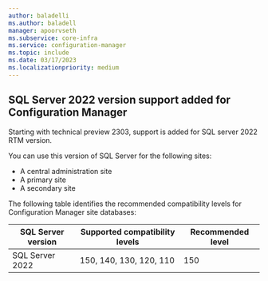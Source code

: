 ```yaml
---
author: baladelli
ms.author: baladell
manager: apoorvseth
ms.subservice: core-infra
ms.service: configuration-manager
ms.topic: include
ms.date: 03/17/2023
ms.localizationpriority: medium
---
```


## <a name="bkmk_SQl2022"></a> SQL Server 2022 version support added for Configuration Manager

<!--17276757-->
Starting with technical preview 2303, support is added for SQL server 2022 RTM version.

You can use this version of SQL Server for the following sites:

-	A central administration site
- A primary site
-	A secondary site

The following table identifies the recommended compatibility levels for Configuration Manager site databases:

|SQL Server version | Supported compatibility levels | Recommended level |
|----------------|--------------------|--------|
| SQL Server 2022 | 150, 140, 130, 120, 110 | 150 |
